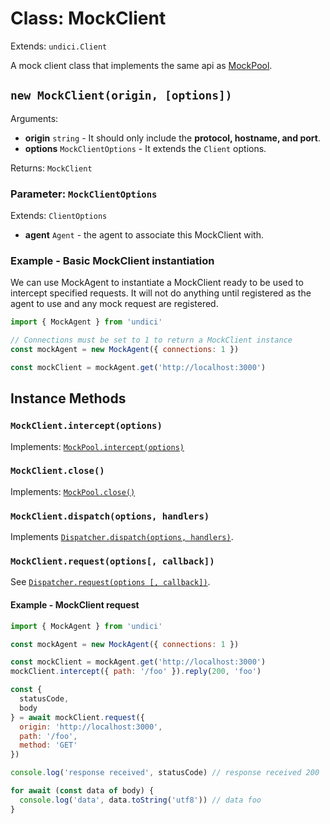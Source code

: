 # Class: MockClient

Extends: `undici.Client`

A mock client class that implements the same api as [MockPool](docs/api/MockPool.md).

## `new MockClient(origin, [options])`

Arguments:

* **origin** `string` - It should only include the **protocol, hostname, and port**.
* **options** `MockClientOptions` - It extends the `Client` options.

Returns: `MockClient`

### Parameter: `MockClientOptions`

Extends: `ClientOptions`

* **agent** `Agent` - the agent to associate this MockClient with.

### Example - Basic MockClient instantiation

We can use MockAgent to instantiate a MockClient ready to be used to intercept specified requests. It will not do anything until registered as the agent to use and any mock request are registered.

```js
import { MockAgent } from 'undici'

// Connections must be set to 1 to return a MockClient instance
const mockAgent = new MockAgent({ connections: 1 })

const mockClient = mockAgent.get('http://localhost:3000')
```

## Instance Methods

### `MockClient.intercept(options)`

Implements: [`MockPool.intercept(options)`](docs/api/MockPool.md#mockpoolinterceptoptions)

### `MockClient.close()`

Implements: [`MockPool.close()`](docs/api/MockPool.md#mockpoolclose)

### `MockClient.dispatch(options, handlers)`

Implements [`Dispatcher.dispatch(options, handlers)`](docs/api/Dispatcher.md#dispatcherdispatchoptions-handler).

### `MockClient.request(options[, callback])`

See [`Dispatcher.request(options [, callback])`](docs/api/Dispatcher.md#dispatcherrequestoptions-callback).

#### Example - MockClient request

```js
import { MockAgent } from 'undici'

const mockAgent = new MockAgent({ connections: 1 })

const mockClient = mockAgent.get('http://localhost:3000')
mockClient.intercept({ path: '/foo' }).reply(200, 'foo')

const {
  statusCode,
  body
} = await mockClient.request({
  origin: 'http://localhost:3000',
  path: '/foo',
  method: 'GET'
})

console.log('response received', statusCode) // response received 200

for await (const data of body) {
  console.log('data', data.toString('utf8')) // data foo
}
```
